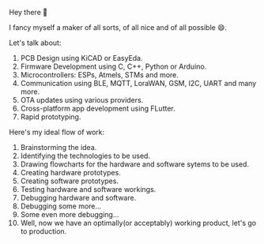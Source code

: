Hey there 👋

I fancy myself a maker of all sorts, of all nice and of all possible 😄.
 
Let's talk about:
1. PCB Design using KiCAD or EasyEda.
2. Firmware Development using C, C++, Python or Arduino.
3. Microcontrollers: ESPs, Atmels, STMs and more.
4. Communication using BLE, MQTT, LoraWAN, GSM, I2C, UART and many more.
5. OTA updates using various providers.
6. Cross-platform app development using FLutter.
7. Rapid prototyping.

Here's my ideal flow of work:
1. Brainstorming the idea.
2. Identifying the technologies to be used.
3. Drawing flowcharts for the hardware and software sytems to be used.
4. Creating hardware prototypes.
4. Creating software prototypes.
5. Testing hardware and software workings.
6. Debugging hardware and software.
7. Debugging some more...
8. Some even more debugging...
9. Well, now we have an optimally(or acceptably) working product, let's go to production.



